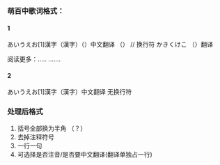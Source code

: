 ### 萌百中歌词格式：
#### 1
あいうえお[1]漢字（漢字）（）中文翻译
（） // 换行符
かきくけこ （）翻译

阅读更多：.....
.......

#### 2
あいうえお[1]漢字（漢字）中文翻译
无换行符

### 处理后格式
1. 括号全部换为半角 （？）
2. 去掉注释符号
3. 一行一句
4. 可选择是否注音/是否要中文翻译(翻译单独占一行)